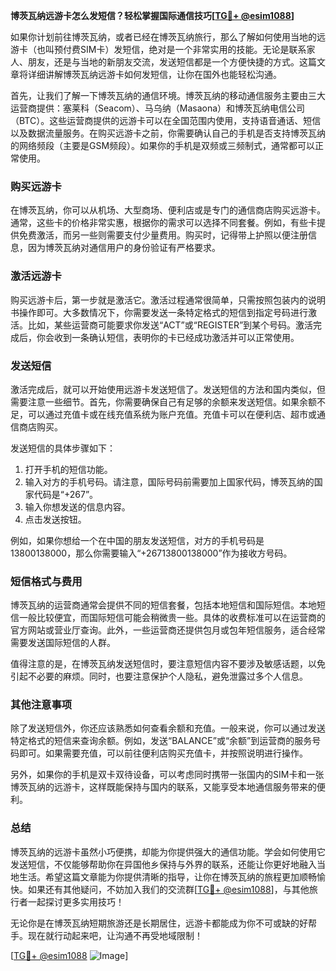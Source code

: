**博茨瓦纳远游卡怎么发短信？轻松掌握国际通信技巧[[TG💪+ @esim1088](https://t.me/s/esim1088)]**

如果你计划前往博茨瓦纳，或者已经在博茨瓦纳旅行，那么了解如何使用当地的远游卡（也叫预付费SIM卡）发短信，绝对是一个非常实用的技能。无论是联系家人、朋友，还是与当地的新朋友交流，发送短信都是一个方便快捷的方式。这篇文章将详细讲解博茨瓦纳远游卡如何发短信，让你在国外也能轻松沟通。

首先，让我们了解一下博茨瓦纳的通信环境。博茨瓦纳的移动通信服务主要由三大运营商提供：塞莱科（Seacom）、马乌纳（Masaona）和博茨瓦纳电信公司（BTC）。这些运营商提供的远游卡可以在全国范围内使用，支持语音通话、短信以及数据流量服务。在购买远游卡之前，你需要确认自己的手机是否支持博茨瓦纳的网络频段（主要是GSM频段）。如果你的手机是双频或三频制式，通常都可以正常使用。

### **购买远游卡**

在博茨瓦纳，你可以从机场、大型商场、便利店或是专门的通信商店购买远游卡。通常，这些卡的价格非常实惠，根据你的需求可以选择不同套餐。例如，有些卡提供免费激活，而另一些则需要支付少量费用。购买时，记得带上护照以便注册信息，因为博茨瓦纳对通信用户的身份验证有严格要求。

### **激活远游卡**

购买远游卡后，第一步就是激活它。激活过程通常很简单，只需按照包装内的说明书操作即可。大多数情况下，你需要发送一条特定格式的短信到指定号码进行激活。比如，某些运营商可能要求你发送“ACT”或“REGISTER”到某个号码。激活完成后，你会收到一条确认短信，表明你的卡已经成功激活并可以正常使用。

### **发送短信**

激活完成后，就可以开始使用远游卡发送短信了。发送短信的方法和国内类似，但需要注意一些细节。首先，你需要确保自己有足够的余额来发送短信。如果余额不足，可以通过充值卡或在线充值系统为账户充值。充值卡可以在便利店、超市或通信商店购买。

发送短信的具体步骤如下：

1. 打开手机的短信功能。
2. 输入对方的手机号码。请注意，国际号码前需要加上国家代码，博茨瓦纳的国家代码是“+267”。
3. 输入你想发送的信息内容。
4. 点击发送按钮。

例如，如果你想给一个在中国的朋友发送短信，对方的手机号码是13800138000，那么你需要输入“+26713800138000”作为接收方号码。

### **短信格式与费用**

博茨瓦纳的运营商通常会提供不同的短信套餐，包括本地短信和国际短信。本地短信一般比较便宜，而国际短信可能会稍微贵一些。具体的收费标准可以在运营商的官方网站或营业厅查询。此外，一些运营商还提供包月或包年短信服务，适合经常需要发送国际短信的人群。

值得注意的是，在博茨瓦纳发送短信时，要注意短信内容不要涉及敏感话题，以免引起不必要的麻烦。同时，也要注意保护个人隐私，避免泄露过多个人信息。

### **其他注意事项**

除了发送短信外，你还应该熟悉如何查看余额和充值。一般来说，你可以通过发送特定格式的短信来查询余额。例如，发送“BALANCE”或“余额”到运营商的服务号码即可。如果需要充值，可以前往便利店购买充值卡，并按照说明进行操作。

另外，如果你的手机是双卡双待设备，可以考虑同时携带一张国内的SIM卡和一张博茨瓦纳的远游卡，这样既能保持与国内的联系，又能享受本地通信服务带来的便利。

### **总结**

博茨瓦纳的远游卡虽然小巧便携，却能为你提供强大的通信功能。学会如何使用它发送短信，不仅能够帮助你在异国他乡保持与外界的联系，还能让你更好地融入当地生活。希望这篇文章能为你提供清晰的指导，让你在博茨瓦纳的旅程更加顺畅愉快。如果还有其他疑问，不妨加入我们的交流群[[TG💪+ @esim1088](https://t.me/s/esim1088)]，与其他旅行者一起探讨更多实用技巧！

无论你是在博茨瓦纳短期旅游还是长期居住，远游卡都能成为你不可或缺的好帮手。现在就行动起来吧，让沟通不再受地域限制！

[[TG💪+ @esim1088](https://t.me/s/esim1088) ![Image](https://i.postimg.cc/4NQfJmqS/Snipaste-2025-05-13-00-14-12.png)]